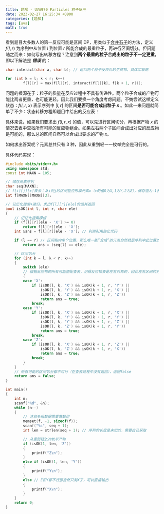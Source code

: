 ```yaml
---
title: 题解 - UVA970 Particles 粒子反应
date: 2023-02-27 16:25:34 +0800
categories: [题解]
tags: [uva]
math: true
---
```


看到题目大多数人的第一反应可能是区间 DP，用类似于[合并石子](https://www.luogu.com.cn/problem/P1775)的方法，定义 $f(l,r)$ 为序列中从位置 $l$ 到位置 $r$ 所能合成的最重粒子，再进行区间切分。但问题随之而来：如何写出转移方程？注意到**两个最重的粒子合成出的粒子不一定更重**，即以下解法是 **_错误_** 的：

```c++
char interact(char a, char b); // 返回两个粒子反应后的生成物，具体实现略

for (int k = l; k < r; k++)
        f[l][r] = max(f[l][r], interact(f[l][k], f[k + 1, r]));
```

问题的根源在于：粒子的质量在反应过程中不具有传递性。两个粒子合成的产物可能比两者更重，也可能更轻。因此我们要换一个角度考虑问题。不妨尝试这样定义状态：$f(l,r,x)$ 表示序列中 $[l,r]$ 的区间**是否可能合成出粒子 $x$** 。如此一来问题就简单了不少：状态转移方程即题目中给出的反应表！

具体来说，如果我们要求出 $f(l,r,x)$ 的值，可以先进行区间切分，再根据产物 $x$ 的情况去表中查找所有可能的反应物组合。如果左右两个子区间合成出对应的反应物是可能的，那么总的区间自然可以合成出要求的产物 $x$。

如何求出答案呢？元素总共只有 $3$ 种，因此从重到轻一一枚举完全是可行的。

具体代码实现：

```c++
#include <bits/stdc++.h>
using namespace std;
const int MAXN = 105;

// 储存元素序列
char seq[MAXN];
// f[i][j][x]表示：从i到j的区间能否形成元素x（x的值0为X,1为Y,2为Z），储存值为-1表示未知，0表示否，1表示是
int f[MAXN][MAXN][3];

// 记忆化搜索+递归，求出f[l][r][ele]的值并返回
bool isOK(int l, int r, char ele)
{
    // 记忆化搜索模板
    if (f[l][r][ele - 'X'] >= 0)
        return f[l][r][ele - 'X'];
    int &ans = f[l][r][ele - 'X']; // 利用引用简化代码

    if (l == r) // 区间指向单个位置，那么唯一能“合成”的元素自然就是序列中此位置的元素本身
        return ans = (seq[l] == ele);

    // 区间切分
    for (int k = l; k < r; k++)
    {
        switch (ele)
        // 根据反应物的所有可能搭配查表，记得反应物表是左右对称的，因此左右区间的对应的反应物交换位置后依然可行
        {
        case 'X':
            if (isOK(l, k, 'X') && isOK(k + 1, r, 'Y') ||
                isOK(l, k, 'Y') && isOK(k + 1, r, 'X') ||
                isOK(l, k, 'Z') && isOK(k + 1, r, 'Z'))
                return ans = true;
            break;
        case 'Y':
            if (isOK(l, k, 'X') && isOK(k + 1, r, 'X') ||
                isOK(l, k, 'Y') && isOK(k + 1, r, 'Y') ||
                isOK(l, k, 'Y') && isOK(k + 1, r, 'Z') ||
                isOK(l, k, 'Z') && isOK(k + 1, r, 'Y'))
                return ans = true;
            break;
        case 'Z':
            if (isOK(l, k, 'X') && isOK(k + 1, r, 'Z') ||
                isOK(l, k, 'Z') && isOK(k + 1, r, 'X'))
                return ans = true;
            break;
        }
    }
    // 所有可能的区间切分都不可行（在查表过程中没有返回），返回false
    return ans = false;
}

int main()
{
    int n;
    scanf("%d", &n);
    while (n--)
    {
        // 注意多组数据需重置数组
        memset(f, -1, sizeof(f));
        scanf("%s", seq + 1);
        int len = strlen(seq + 1); // 序列的长度是未知的，需要自己获取

        // 从重到轻依次枚举产物
        if (isOK(1, len, 'Z'))
        {
            printf("Z\n");
        }
        else if (isOK(1, len, 'Y'))
        {
            printf("Y\n");
        }
        else // Z和Y都不行那自然只剩X了，可以直接输出
        {
            printf("X\n");
        }
    }
    return 0;
}
```
